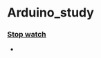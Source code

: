 # Arduino_study

### [Stop watch](https://github.com/guen-a-park/Arduino_projects/tree/main/Stop_Watch)
+
